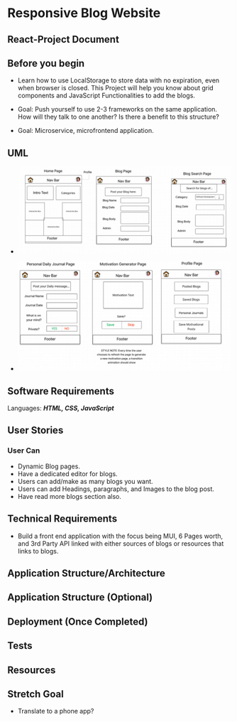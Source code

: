 # Responsive Blog Website

## React-Project Document

## Before you begin

- Learn how to use LocalStorage to store data with no expiration, even when browser is closed. This Project will help you know about grid components and JavaScript Functionalities to add the blogs.

- Goal: Push yourself to use 2-3 frameworks on the same application. How will they talk to one another? Is there a benefit to this structure?

- Goal: Microservice, microfrontend application.

## UML

- ![Alt text](public/assets/Project%20UML%201.png)

- ![Alt text](public/assets/Project%20UML%202.png)

## Software Requirements

Languages: ***HTML, CSS, JavaScript***

## User Stories

### User Can

- Dynamic Blog pages.
- Have a dedicated editor for blogs.
- Users can add/make as many blogs you want.
- Users can add Headings, paragraphs, and Images to the blog post.
- Have read more blogs section also.

## Technical Requirements

- Build a front end application with the focus being MUI, 6 Pages worth, and 3rd Party API linked with either sources of blogs or resources that links to blogs.

## Application Structure/Architecture


## Application Structure (Optional)


## Deployment (Once Completed)


## Tests


## Resources

## Stretch Goal

- Translate to a phone app?
